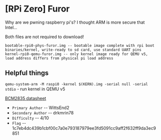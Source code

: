 # [RPi Zero] Furor

Why are we pwning raspberry pi's? I thought ARM is more secure that Intel... 

Both files are not required to download!

```
bootable-rpi0-phys-furor.img -- bootable image complete with rpi boot binaries/kernel, write-ready to sd card, use standard UART pins
kernel-rpi0-qemu-furor.img -- only kernel image ready for QEMU v5, load address differs from physical pi load address
```

## Helpful things

`qemu-system-arm -M raspi0 -kernel $(KERN).img -serial null -serial stdio` - run kernel in QEMU v5

[BCM2835 datasheet](https://www.alldatasheet.com/datasheet-pdf/pdf/502533/BOARDCOM/BCM2835.html)


- `Primary Author` -- WittsEnd2
- `Secondary Author` -- drkmrin78
- `Difficulty` -- 4/10
- `Flag` -- 1c7eb4dc439b1cbf00c7a0e793187979ee3fd5091cc9aff2f632ff9da3ec9851
